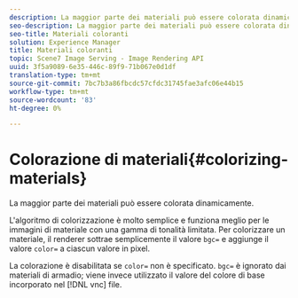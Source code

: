 ```yaml
---
description: La maggior parte dei materiali può essere colorata dinamicamente.
seo-description: La maggior parte dei materiali può essere colorata dinamicamente.
seo-title: Materiali coloranti
solution: Experience Manager
title: Materiali coloranti
topic: Scene7 Image Serving - Image Rendering API
uuid: 3f5a9089-6e35-446c-89f9-71b067e0d1df
translation-type: tm+mt
source-git-commit: 7bc7b3a86fbcdc57cfdc31745fae3afc06e44b15
workflow-type: tm+mt
source-wordcount: '83'
ht-degree: 0%

---
```



# Colorazione di materiali{#colorizing-materials}

La maggior parte dei materiali può essere colorata dinamicamente.

L&#39;algoritmo di colorizzazione è molto semplice e funziona meglio per le immagini di materiale con una gamma di tonalità limitata. Per colorizzare un materiale, il renderer sottrae semplicemente il valore `bgc=` e aggiunge il valore `color=` a ciascun valore in pixel.

La colorazione è disabilitata se `color=` non è specificato. `bgc=` è ignorato dai materiali di armadio; viene invece utilizzato il valore del colore di base incorporato nel  [!DNL vnc] file.
